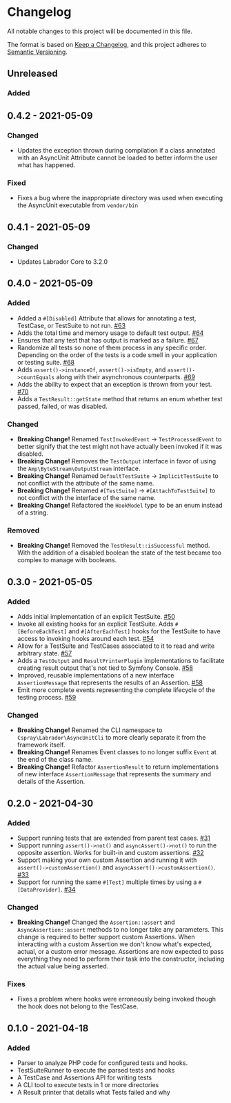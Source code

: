 # Changelog

All notable changes to this project will be documented in this file.

The format is based on [Keep a Changelog](https://keepachangelog.com/en/1.0.0/),
and this project adheres to [Semantic Versioning](https://semver.org/spec/v2.0.0.html).

## Unreleased

### Added

## 0.4.2 - 2021-05-09

### Changed

- Updates the exception thrown during compilation if a class annotated with an AsyncUnit Attribute cannot be loaded to 
better inform the user what has happened.

### Fixed

- Fixes a bug where the inappropriate directory was used when executing the AsyncUnit executable from `vendor/bin`

## 0.4.1 - 2021-05-09

### Changed

- Updates Labrador Core to 3.2.0

## 0.4.0 - 2021-05-09

### Added

- Added a `#[Disabled]` Attribute that allows for annotating a test, TestCase, or TestSuite to not run. [#63](https://github.com/labrador-kennel/async-unit/pull/63)
- Adds the total time and memory usage to default test output. [#64](https://github.com/labrador-kennel/async-unit/pull/64)
- Ensures that any test that has output is marked as a failure. [#67](https://github.com/labrador-kennel/async-unit/pull/67)
- Randomize all tests so none of them process in any specific order. Depending on the order of the tests is a code smell 
  in your application or testing suite. [#68](https://github.com/labrador-kennel/async-unit/pull/68)
- Adds `assert()->instanceOf`, `assert()->isEmpty`, and `assert()->countEquals` along with their asynchronous counterparts. [#69](https://github.com/labrador-kennel/async-unit/pull/69)
- Adds the ability to expect that an exception is thrown from your test. [#70](https://github.com/labrador-kennel/async-unit/pull/70)
- Adds a `TestResult::getState` method that returns an enum whether test passed, failed, or was disabled.

### Changed

- **Breaking Change!** Renamed `TestInvokedEvent` -> `TestProcessedEvent` to better signify that the test might not have actually 
been invoked if it was disabled.
- **Breaking Change!** Removes the `TestOutput` interface in favor of using the `Amp\ByteStream\OutputStream` interface. 
- **Breaking Change!** Renamed `DefaultTestSuite` -> `ImplicitTestSuite` to not conflict with the attribute of the same name.
- **Breaking Change!** Renamed `#[TestSuite]` -> `#[AttachToTestSuite]` to not conflict with the interface of the same name.
- **Breaking Change!** Refactored the `HookModel` type to be an enum instead of a string.

### Removed

- **Breaking Change!** Removed the `TestResult::isSuccessful` method. With the addition of a disabled boolean the state 
of the test became too complex to manage with booleans.

## 0.3.0 - 2021-05-05

### Added

- Adds initial implementation of an explicit TestSuite. [#50](https://github.com/labrador-kennel/async-unit/pull/50)
- Invoke all existing hooks for an explicit TestSuite. Adds `#[BeforeEachTest]` and `#[AfterEachTest]` hooks for the 
  TestSuite to have access to invoking hooks around each test. [#54](https://github.com/labrador-kennel/async-unit/pull/54)
- Allow for a TestSuite and TestCases associated to it to read and write arbitrary state. [#57](https://github.com/labrador-kennel/async-unit/pull/57)
- Adds a `TestOutput` and `ResultPrinterPlugin` implementations to facilitate creating result output that's not tied to Symfony 
Console. [#58](https://github.com/labrador-kennel/async-unit/pull/58)
- Improved, reusable implementations of a new interface `AssertionMessage` that represents the results of an Assertion. [#58](https://github.com/labrador-kennel/async-unit/pull/58)
- Emit more complete events representing the complete lifecycle of the testing process. [#59](https://github.com/labrador-kennel/async-unit/pull/59)

  
### Changed

- **Breaking Change!** Renamed the CLI namespace to `Cspray\Labrador\AsyncUnitCli` to more clearly separate it from the 
framework itself.
- **Breaking Change!** Renames Event classes to no longer suffix `Event` at the end of the class name.
- **Breaking Change!** Refactor `AssertionResult` to return implementations of  new interface `AssertionMessage` that 
  represents the summary and details of the Assertion.


## 0.2.0 - 2021-04-30

### Added

- Support running tests that are extended from parent test cases. [#31](https://github.com/labrador-kennel/async-unit/pull/31)
- Support running `assert()->not()` and `asyncAssert()->not()` to run the opposite assertion. Works for built-in and custom assertions. [#32](https://github.com/labrador-kennel/async-unit/pull/32)
- Support making your own custom Assertion and running it with `assert()->customAssertion()` and `asyncAssert()->customAssertion()`. [#33](https://github.com/labrador-kennel/async-unit/pull/33)
- Support for running the same `#[Test]` multiple times by using a `#[DataProvider]`. [#34](https://github.com/labrador-kennel/async-unit/pull/34)

### Changed

- **Breaking Change!** Changed the `Assertion::assert` and `AsyncAssertion::assert` methods to no longer take any parameters. This change is 
required to better support custom Assertions. When interacting with a custom Assertion we don't know what's expected,
actual, or a custom error message. Assertions are now expected to pass everything they need to perform their task into 
the constructor, including the actual value being asserted.
  
### Fixes

- Fixes a problem where hooks were erroneously being invoked though the hook does not belong to the TestCase.

## 0.1.0 - 2021-04-18

### Added

- Parser to analyze PHP code for configured tests and hooks.
- TestSuiteRunner to execute the parsed tests and hooks
- A TestCase and Assertions API for writing tests
- A CLI tool to execute tests in 1 or more directories
- A Result printer that details what Tests failed and why
